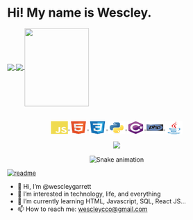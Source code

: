 <h1> Hi! My name is Wescley. </h1>

<div>
  <a href="https://github.com/wescleygarrett">
  <img height="180em"   align="center" src="https://github-readme-stats.vercel.app/api?username=wescleygarrett&show_icons=true&theme=react&include_all_commits=true&count_private=true"/>
  <img height="180em"  align="center" src="https://github-readme-stats.vercel.app/api/top-langs/?username=wescleygarrett&layout=compact&langs_count=7&theme=react" />

  <img align="center" width="148" height="180" src="https://media1.tenor.com/images/68e8337fb4eb7e40645d832c64762a8b/tenor.gif?itemid=19443613">
</div>
 <br>
<div  align="center"> 
  <div style="display: inline_block"><br>
  <img align="center" alt="Rafa-Js" height="30" width="40" src="https://raw.githubusercontent.com/devicons/devicon/master/icons/javascript/javascript-plain.svg">
  <img align="center" alt="HTML" height="30" width="40" src="https://raw.githubusercontent.com/devicons/devicon/master/icons/html5/html5-original.svg">
  <img align="center" alt="CSS" height="30" width="40" src="https://raw.githubusercontent.com/devicons/devicon/master/icons/css3/css3-original.svg">
  <img align="center" alt="Python" height="30" width="40" src="https://raw.githubusercontent.com/devicons/devicon/master/icons/python/python-original.svg">
  <img align="center" alt="Csharp" height="30" width="40" src="https://raw.githubusercontent.com/devicons/devicon/master/icons/csharp/csharp-original.svg">
  <img align="center" alt="PHP" height="30" width="40" src="https://raw.githubusercontent.com/devicons/devicon/master/icons/php/php-original.svg">
  <img align="center" alt="java" height="30" width="40" src="https://raw.githubusercontent.com/devicons/devicon/master/icons/java/java-original.svg">
 
    
</div>
  <br>  <a href="https://www.linkedin.com/in/wescley-garrett/" target="_blank"><img src="https://img.shields.io/badge/-LinkedIn-%230077B5?style=for-the-badge&logo=linkedin&logoColor=white" target="_blank"></a> 
 
  ![Snake animation](https://github.com/wescleygarrett/wescleygarrett/blob/output/github-contribution-grid-snake.svg)
 
</div>
 
[![readme](https://github-readme-stats.vercel.app/api/pin/?username=wescleygarrett&repo=wescleygarrett&theme=react)](https://github.com/wescleygarrett/wescleygarrett)






- 👋 Hi, I’m @wescleygarrett
- 👀 I’m interested in technology, life, and everything
- 🌱 I’m currently learning HTML, Javascript, SQL, React JS...
- 📫 How to reach me: wescleycco@gmail.com

<!---
wescleygarrett/wescleygarrett is a ✨ special ✨ repository because its `README.md` (this file) appears on your GitHub profile.
You can click the Preview link to take a look at your changes.
--->
